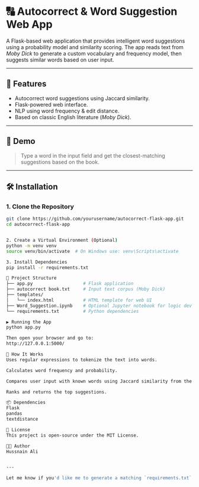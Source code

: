 # 🔠 Autocorrect & Word Suggestion Web App

A Flask-based web application that provides intelligent word suggestions using a probability model and similarity scoring. The app reads text from *Moby Dick* to generate a custom vocabulary and frequency model, then suggests similar words based on user input.

---

## 🌟 Features

- Autocorrect word suggestions using Jaccard similarity.
- Flask-powered web interface.
- NLP using word frequency & edit distance.
- Based on classic English literature (*Moby Dick*).

---

## 🚀 Demo

> Type a word in the input field and get the closest-matching suggestions based on the book.

---

## 🛠️ Installation

### 1. Clone the Repository

```bash
git clone https://github.com/yourusername/autocorrect-flask-app.git
cd autocorrect-flask-app


2. Create a Virtual Environment (Optional)
python -m venv venv
source venv/bin/activate  # On Windows use: venv\Scripts\activate

3. Install Dependencies
pip install -r requirements.txt

📂 Project Structure
├── app.py                   # Flask application
├── autocorrect book.txt     # Input text corpus (Moby Dick)
├── templates/
│   └── index.html           # HTML template for web UI
├── Word_Suggestion.ipynb    # Optional Jupyter notebook for logic dev
└── requirements.txt         # Python dependencies

▶️ Running the App
python app.py

Then open your browser and go to:
http://127.0.0.1:5000/

🧠 How It Works
Uses regular expressions to tokenize the text into words.

Calculates word frequency and probability.

Compares user input with known words using Jaccard similarity from the textdistance library.

Ranks and returns the top suggestions.

📦 Dependencies
Flask
pandas
textdistance

📝 License
This project is open-source under the MIT License.

👨‍💻 Author
Hussnain Ali


---

Let me know if you'd like me to generate a matching `requirements.txt` or auto-deploy setup (like with GitHub Pages or Render).

